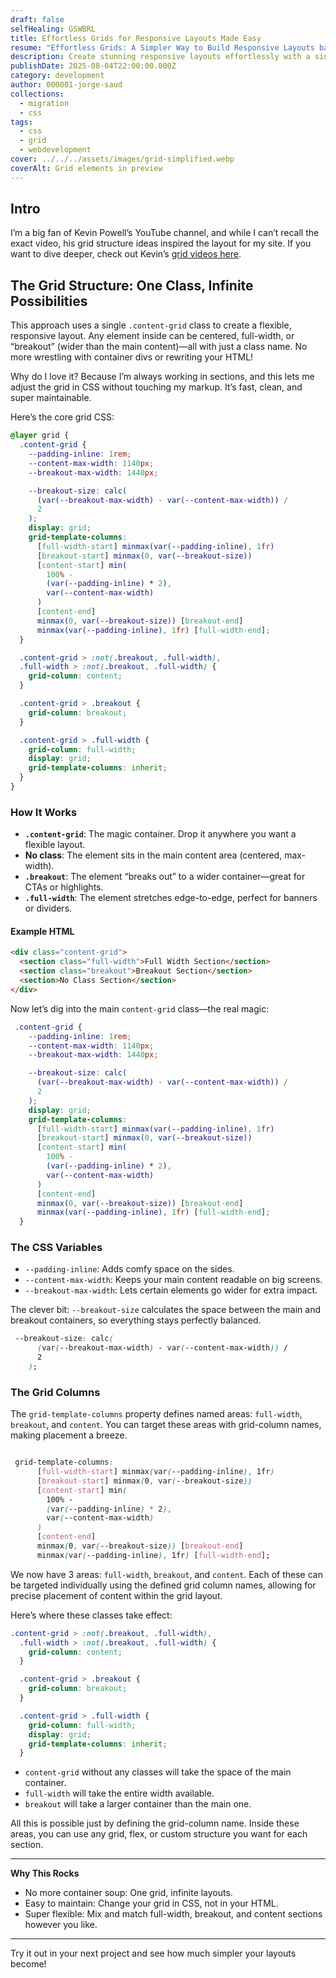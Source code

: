 ```yaml
---
draft: false
selfHealing: GSWBRL
title: Effortless Grids for Responsive Layouts Made Easy
resume: "Effortless Grids: A Simpler Way to Build Responsive Layouts based on Kevin Powell"
description: Create stunning responsive layouts effortlessly with a single grid class. Simplify your design process and enhance your site's flexibility!
publishDate: 2025-08-04T22:00:00.000Z
category: development
author: 000001-jorge-saud
collections:
  - migration
  - css
tags:
  - css
  - grid
  - webdevelopment
cover: ../../../assets/images/grid-simplified.webp
coverAlt: Grid elements in preview
---
```


## Intro

I’m a big fan of Kevin Powell’s YouTube channel, and while I can’t recall the exact video, his grid structure ideas inspired the layout for my site. If you want to dive deeper, check out Kevin’s [grid videos here](https://www.youtube.com/@KevinPowell/search?query=grid).

## The Grid Structure: One Class, Infinite Possibilities

This approach uses a single `.content-grid` class to create a flexible, responsive layout. Any element inside can be centered, full-width, or “breakout” (wider than the main content)—all with just a class name. No more wrestling with container divs or rewriting your HTML!

Why do I love it? Because I’m always working in sections, and this lets me adjust the grid in CSS without touching my markup. It’s fast, clean, and super maintainable.

Here’s the core grid CSS:

```css
@layer grid {
  .content-grid {
    --padding-inline: 1rem;
    --content-max-width: 1140px;
    --breakout-max-width: 1440px;

    --breakout-size: calc(
      (var(--breakout-max-width) - var(--content-max-width)) /
      2
    );
    display: grid;
    grid-template-columns:
      [full-width-start] minmax(var(--padding-inline), 1fr)
      [breakout-start] minmax(0, var(--breakout-size))
      [content-start] min(
        100% -
        (var(--padding-inline) * 2),
        var(--content-max-width)
      )
      [content-end]
      minmax(0, var(--breakout-size)) [breakout-end]
      minmax(var(--padding-inline), 1fr) [full-width-end];
  }

  .content-grid > :not(.breakout, .full-width),
  .full-width > :not(.breakout, .full-width) {
    grid-column: content;
  }

  .content-grid > .breakout {
    grid-column: breakout;
  }

  .content-grid > .full-width {
    grid-column: full-width;
    display: grid;
    grid-template-columns: inherit;
  }
}

```


### How It Works

- **`.content-grid`**: The magic container. Drop it anywhere you want a flexible layout.
- **No class**: The element sits in the main content area (centered, max-width).
- **`.breakout`**: The element “breaks out” to a wider container—great for CTAs or highlights.
- **`.full-width`**: The element stretches edge-to-edge, perfect for banners or dividers.

#### Example HTML

```html
<div class="content-grid">
  <section class="full-width">Full Width Section</section>
  <section class="breakout">Breakout Section</section>
  <section>No Class Section</section>
</div>
```


Now let’s dig into the main `content-grid` class—the real magic:

```css
 .content-grid {
    --padding-inline: 1rem;
    --content-max-width: 1140px;
    --breakout-max-width: 1440px;

    --breakout-size: calc(
      (var(--breakout-max-width) - var(--content-max-width)) /
      2
    );
    display: grid;
    grid-template-columns:
      [full-width-start] minmax(var(--padding-inline), 1fr)
      [breakout-start] minmax(0, var(--breakout-size))
      [content-start] min(
        100% -
        (var(--padding-inline) * 2),
        var(--content-max-width)
      )
      [content-end]
      minmax(0, var(--breakout-size)) [breakout-end]
      minmax(var(--padding-inline), 1fr) [full-width-end];
  }
```


### The CSS Variables

- `--padding-inline`: Adds comfy space on the sides.
- `--content-max-width`: Keeps your main content readable on big screens.
- `--breakout-max-width`: Lets certain elements go wider for extra impact.

The clever bit: `--breakout-size` calculates the space between the main and breakout containers, so everything stays perfectly balanced.

```css
 --breakout-size: calc(
      (var(--breakout-max-width) - var(--content-max-width)) /
      2
    );
```


### The Grid Columns

The `grid-template-columns` property defines named areas: `full-width`, `breakout`, and `content`. You can target these areas with grid-column names, making placement a breeze.

```css

 grid-template-columns:
      [full-width-start] minmax(var(--padding-inline), 1fr)
      [breakout-start] minmax(0, var(--breakout-size))
      [content-start] min(
        100% -
        (var(--padding-inline) * 2),
        var(--content-max-width)
      )
      [content-end]
      minmax(0, var(--breakout-size)) [breakout-end]
      minmax(var(--padding-inline), 1fr) [full-width-end];

```


We now have 3 areas: `full-width`, `breakout`, and `content`. Each of these can be targeted individually using the defined grid column names, allowing for precise placement of content within the grid layout.

Here’s where these classes take effect:

```css
.content-grid > :not(.breakout, .full-width),
  .full-width > :not(.breakout, .full-width) {
    grid-column: content;
  }

  .content-grid > .breakout {
    grid-column: breakout;
  }

  .content-grid > .full-width {
    grid-column: full-width;
    display: grid;
    grid-template-columns: inherit;
  }
```

- `content-grid` without any classes will take the space of the main container.
- `full-width` will take the entire width available.
- `breakout` will take a larger container than the main one.

All this is possible just by defining the grid-column name. Inside these areas, you can use any grid, flex, or custom structure you want for each section.

---

**Why This Rocks**

- No more container soup: One grid, infinite layouts.
- Easy to maintain: Change your grid in CSS, not in your HTML.
- Super flexible: Mix and match full-width, breakout, and content sections however you like.

---

Try it out in your next project and see how much simpler your layouts become!